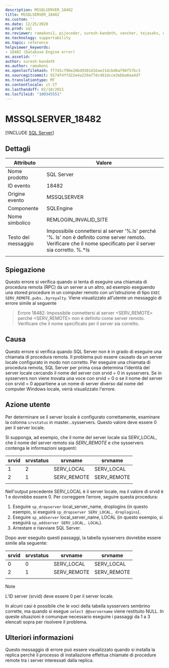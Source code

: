 ```yaml
---
description: MSSQLSERVER_18482
title: MSSQLSERVER_18482
ms.custom: ''
ms.date: 12/25/2020
ms.prod: sql
ms.reviewer: ramakoni1, pijocoder, suresh-kandoth, vencher, tejasaks, docast
ms.technology: supportability
ms.topic: reference
helpviewer_keywords:
- 18482 (Database Engine error)
ms.assetid: ''
author: suresh-kandoth
ms.author: ramakoni
ms.openlocfilehash: ff7d1cf9be26bd9301d16ae21dcbd6af96f57bc3
ms.sourcegitcommit: 917df4ffd22e4a229af7dc481dcce3ebba0aa4d7
ms.translationtype: MT
ms.contentlocale: it-IT
ms.lasthandoff: 02/10/2021
ms.locfileid: "100345551"
---
```

# <a name="mssqlserver_18482"></a>MSSQLSERVER_18482
 [!INCLUDE [SQL Server](../../includes/applies-to-version/sqlserver.md)]

## <a name="details"></a>Dettagli

|Attributo|Valore|
|---|---|
|Nome prodotto|SQL Server|
|ID evento|18482|
|Origine evento|MSSQLSERVER|
|Componente|SQLEngine|
|Nome simbolico|REMLOGIN_INVALID_SITE|
|Testo del messaggio|Impossibile connettersi al server '%.ls' perché '%. ls' non è definito come server remoto. Verificare che il nome specificato per il server sia corretto. %.*ls|
||

## <a name="explanation"></a>Spiegazione

Questo errore si verifica quando si tenta di eseguire una chiamata di procedura remota (RPC) da un server a un altro, ad esempio eseguendo una stored procedure in un computer remoto con un'istruzione di tipo `EXEC SERV_REMOTE.pubs..byroyalty`. Viene visualizzato all'utente un messaggio di errore simile al seguente

> Errore 18482: Impossibile connettersi al server \<SERV_REMOTE> perché \<SERV_REMOTE> non è definito come server remoto. Verificare che il nome specificato per il server sia corretto.

## <a name="cause"></a>Causa

Questo errore si verifica quando SQL Server non è in grado di eseguire una chiamata di procedura remota. Il problema può essere causato da un server locale configurato in modo non corretto. Per eseguire una chiamata di procedura remota, SQL Server per prima cosa determina l’identità del server locale cercando il nome del server con srvid = 0 in sysservers. Se in sysservers non viene trovata una voce con srvid = 0 o se il nome del server con srvid = 0 appartiene a un nome di server diverso dal nome del computer Windows locale, verrà visualizzato l'errore.

## <a name="user-action"></a>Azione utente

Per determinare se il server locale è configurato correttamente, esaminare la colonna `srvstatus` in master...sysservers. Questo valore deve essere 0 per il server locale.

Si supponga, ad esempio, che il nome del server locale sia SERV_LOCAL, che il nome del server remoto sia *SERV_REMOTE* e che sysservers contenga le informazioni seguenti:

|srvid|srvstatus|srvname|srvname|
|---|---|---|---|
|1|2|SERV_LOCAL|SERV_LOCAL|
|2|1|SERV_REMOTE|SERV_REMOTE|
||||

Nell'output precedente SERV_LOCAL è il server locale, ma il valore di srvid è 1 e dovrebbe essere 0. Per correggere l’errore, seguire questa procedura:

1. Eseguire `sp_dropserver` local_server_name, droplogins (in questo esempio, si eseguirà `sp_dropserver SERV_LOCAL, droplogins`).
1. Eseguire `sp_addserver` local_server_name, LOCAL (in questo esempio, si eseguirà `sp_addserver SERV_LOCAL, LOCAL`).
1. Arrestare e riavviare SQL Server.

Dopo aver eseguito questi passaggi, la tabella sysservers dovrebbe essere simile alla seguente:

|srvid|srvstatus|srvname|srvname|
|---|---|---|---|
|0|0|SERV_LOCAL|SERV_LOCAL|
|2|1|SERV_REMOTE|SERV_REMOTE|
||||

> [!NOTE]
> L’ID server (srvid) deve essere 0 per il server locale.

In alcuni casi è possibile che le voci della tabella sysservers sembrino corrette, ma quando si esegue `select @@servername` viene restituito NULL. In queste situazioni è comunque necessario eseguire i passaggi da 1 a 3 elencati sopra per risolvere il problema.

## <a name="more-information"></a>Ulteriori informazioni

Questo messaggio di errore può essere visualizzato quando si installa la replica perché il processo di installazione effettua chiamate di procedure remote tra i server interessati dalla replica.
